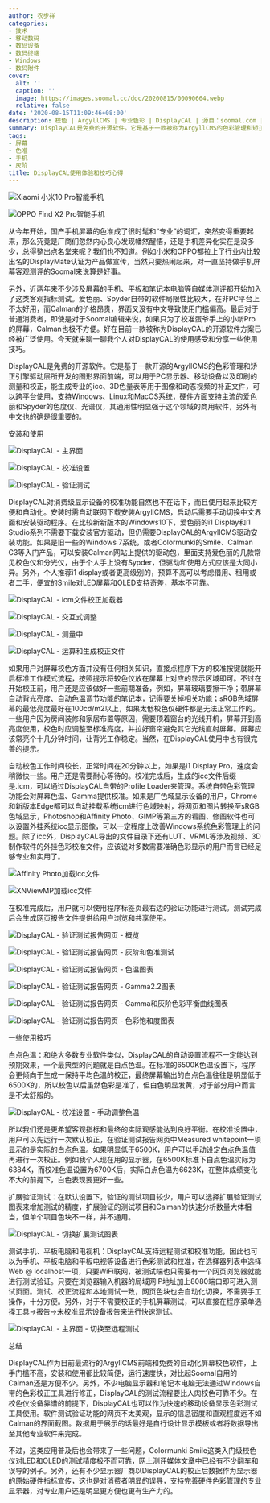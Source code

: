 ```yaml
---
author: 农步祥
categories:
- 技术
- 移动数码
- 数码设备
- 数码终端
- Windows
- 数码附件
cover:
  alt: ''
  caption: ''
  image: https://images.soomal.cc/doc/20200815/00090664.webp
  relative: false
date: '2020-08-15T11:09:46+08:00'
description: 校色 | ArgyllCMS | 专业色彩 | DisplayCAL | 源自：soomal.com | 版权：原创 |  平均/总评分：10.00/90
summary: DisplayCAL是免费的开源软件。它是基于一款被称为ArgyllCMS的色彩管理和矫正引擎所开发的图形界面前端，可以用于PC显示器、移动设备以及印刷的测量和校正，能生成专业的icc、3D色量表等用于图像和动态视频的补正文件，由于可以跨平台使用，支持Windows、Linux和MacOS系统。
tags:
- 屏幕
- 色准
- 手机
- 灰阶
title: DisplayCAL使用体验和技巧心得
---
```


![Xiaomi 小米10 Pro智能手机](https://images.soomal.cc/doc/20200407/00088016_01.webp)



![OPPO Find X2 Pro智能手机](https://images.soomal.cc/doc/20200413/00088165_01.webp)



从今年开始，国产手机屏幕的色准成了很时髦和“专业”的词汇，突然变得重要起来，那么究竟是厂商们忽然内心良心发现幡然醒悟，还是手机差异化实在是没多少，总得整出点名堂来呢？我们也不知道。例如小米和OPPO都拉上了行业内比较出名的DisplayMate认证为产品做宣传，当然只要热闹起来，对一直坚持做手机屏幕客观测评的Soomal来说算是好事。



另外，近两年来不少涉及屏幕的手机、平板和笔记本电脑等自媒体测评都开始加入了这类客观指标测试。爱色丽、Spyder自带的软件局限性比较大，在非PC平台上不太好用，而Calman的价格昂贵，界面又没有中文导致使用门槛偏高。最后对于普通消费者，即使是对于Soomal编辑来说，如果只为了校准蛋爷手上的小新Pro的屏幕，Calman也极不方便。好在目前一款被称为DisplayCAL的开源软件方案已经被广泛使用。今天就来聊一聊我个人对DisplayCAL的使用感受和分享一些使用技巧。



DisplayCAL是免费的开源软件。它是基于一款开源的ArgyllCMS的色彩管理和矫正引擎驱动层所开发的图形界面前端，可以用于PC显示器、移动设备以及印刷的测量和校正，能生成专业的icc、3D色量表等用于图像和动态视频的补正文件，可以跨平台使用，支持Windows、Linux和MacOS系统，硬件方面支持主流的爱色丽和Spyder的色度仪、光谱仪，其通用性明显强于这个领域的商用软件，另外有中文也的确是很重要的。



安装和使用



![DisplayCAL - 主界面](https://images.soomal.cc/doc/20200815/00090647_01.webp)



![DisplayCAL - 校准设置](https://images.soomal.cc/doc/20200815/00090648_01.webp)



![DisplayCAL - 验证测试](https://images.soomal.cc/doc/20200815/00090649_01.webp)



DisplayCAL对消费级显示设备的校准功能自然也不在话下，而且使用起来比较方便和自动化。安装时需自动联网下载安装ArgyllCMS，启动后需要手动切换中文界面和安装驱动程序。在比较新新版本的Windows10下，爱色丽的i1 Display和i1 Studio系列不需要下载安装官方驱动，但仍需要DisplayCAL的ArgyllCMS驱动安装功能。如果是旧一些的Windows 7系统，或者Colormunki的Smile、Calman C3等入门产品，可以安装Calman网站上提供的驱动包，里面支持爱色丽的几款常见校色仪和分光仪，由于个人手上没有Sypder，但驱动和使用方式应该是大同小异。另外，个人推荐i1 display或者更高级别的，预算不高可以考虑借用、租用或者二手，便宜的Smile对LED屏幕和OLED支持奇差，基本不可靠。



![DisplayCAL - icm文件校正加载器](https://images.soomal.cc/doc/20200815/00090650_01.webp)



![DisplayCAL - 交互式调整](https://images.soomal.cc/doc/20200815/00090651_01.webp)



![DisplayCAL - 测量中](https://images.soomal.cc/doc/20200815/00090652_01.webp)



![DisplayCAL - 运算和生成校正文件](https://images.soomal.cc/doc/20200815/00090653_01.webp)



如果用户对屏幕校色方面并没有任何相关知识，直接点程序下方的校准按键就能开启标准工作模式流程，按照提示将较色仪放在屏幕上对应的显示区域即可。不过在开始校正前，用户还是应该做好一些前期准备，例如，屏幕玻璃要擦干净；带屏幕自动背光亮度、自动色温调节功能的笔记本，记得要关掉相关功能；sRGB色域屏幕的最低亮度最好在100cd/m2以上，如果太低校色仪硬件都是无法正常工作的。一些用户因为房间装修和家居布置等原因，需要顶着窗台的光线开机，屏幕开到高亮度使用，校色时应调整至标准亮度，并拉好窗帘避免其它光线直射屏幕。屏幕应该常亮个十几分钟时间，让背光工作稳定。当然，在DisplayCAL使用中也有很完善的提示。



自动校色工作时间较长，正常时间在20分钟以上，如果是i1 Display Pro，速度会稍微快一些。用户还是需要耐心等待的。校准完成后，生成的icc文件后缀是.icm，可以通过DisplayCAL自带的Profile Loader来管理。系统自带色彩管理功能会对屏幕色温、Gamma提供校准。如果是广色域显示设备的用户，Chrome和新版本Edge都可以自动挂载系统icm进行色域映射，将网页和图片转换至sRGB色域显示，Photoshop和Affinity Photo、GIMP等第三方的看图、修图软件也可以设置外挂系统icc显示图像，可以一定程度上改善Windows系统色彩管理上的问题。除了icc外，DisplayCAL导出的文件目录下还有LUT、VRML等涉及视频、3D制作软件的外挂色彩校准文件，应该说对多数需要准确色彩显示的用户而言已经足够专业和实用了。



![Affinity Photo加载icc文件](https://images.soomal.cc/doc/20200815/00090660_01.webp)



![XNViewMP加载icc文件](https://images.soomal.cc/doc/20200815/00090661_01.webp)



在校准完成后，用户就可以使用程序标签页最右边的验证功能进行测试。测试完成后会生成网页报告文件提供给用户浏览和共享使用。



![DisplayCAL - 验证测试报告网页 - 概览](https://images.soomal.cc/doc/20200815/00090654_01.webp)



![DisplayCAL - 验证测试报告网页 - 灰阶和色准测试](https://images.soomal.cc/doc/20200815/00090655_01.webp)



![DisplayCAL - 验证测试报告网页 - 色温图表](https://images.soomal.cc/doc/20200815/00090656_01.webp)



![DisplayCAL - 验证测试报告网页 - Gamma2.2图表](https://images.soomal.cc/doc/20200815/00090657_01.webp)



![DisplayCAL - 验证测试报告网页 - Gamma和灰阶色彩平衡曲线图表](https://images.soomal.cc/doc/20200815/00090658_01.webp)



![DisplayCAL - 验证测试报告网页 - 色彩饱和度图表](https://images.soomal.cc/doc/20200815/00090659_01.webp)



一些使用技巧



白点色温：和绝大多数专业软件类似，DisplayCAL的自动设置流程不一定能达到预期效果，一个最典型的问题就是白点色温。在标准的6500K色温设置下，程序会更倾向于生成一保持平均色温的校正，最终屏幕输出的白点色温往往是明显低于6500K的，所以校色以后虽然色彩是准了，但白色明显发黄，对于部分用户而言是不太舒服的。



![DisplayCAL - 校准设置 - 手动调整色温](https://images.soomal.cc/doc/20200815/00090662.webp)



所以我们还是更希望客观指标和最终的实际观感能达到良好平衡。在校准设置中，用户可以先运行一次默认校正，在验证测试报告网页中Measured whitepoint一项显示的是实际的白点色温。如果明显低于6500K，用户可以手动设定白点色温值再进行一次校正。例如我个人现在用的显示器，在6500K标准下白点色温实际为6384K，而校准色温设置为6700K后，实际白点色温为6623K，在整体成绩变化不大的前提下，白色表现要更好一些。



扩展验证测试：在默认设置下，验证的测试项目较少，用户可以选择扩展验证测试图表来增加测试的精度，扩展验证的测试项目和Calman的快速分析数量大体相当，但单个项目色块不一样，并不通用。



![DisplayCAL - 切换扩展测试图表](https://images.soomal.cc/doc/20200815/00090665.webp)



测试手机、平板电脑和电视机：DisplayCAL支持远程测试和校准功能，因此也可以为手机、平板电脑和平板电视等设备进行色彩测试和校准，在选择器列表中选择Web @ localhost一项，只要WiFi联网，被测试端也只需要有一个网页浏览器就能进行测试验证。只要在浏览器输入机器的局域网IP地址加上8080端口即可进入测试页面。测试、校正流程和本地测试一致，网页色块也会自动化切换，不需要手工操作，十分方便。另外，对于不需要校正的手机屏幕测试，可以直接在程序菜单选择工具->报告->未校准显示设备报告来进行快速测试。



![DisplayCAL - 主界面 - 切换至远程测试](https://images.soomal.cc/doc/20200815/00090663.webp)



总结



DisplayCAL作为目前最流行的ArgyllCMS前端和免费的自动化屏幕校色软件，上手门槛不高，安装和使用都比较简便，运行速度快，对比起Soomal自用的Calman还是方便不少。另外，不少电脑显示器和笔记本电脑无法通过Windows自带的色彩校正工具进行修正，DisplayCAL的测试流程要比人肉校色可靠不少。在校色仪设备靠谱的前提下，DisplayCAL也可以作为快速的移动设备显示色彩测试工具使用。软件测试验证功能的网页不太美观，显示的信息密度和直观程度远不如Calman的界面截图。数据用于展示的话最好是自行设计显示模板或者将数据导出至其他专业软件来完成。



不过，这类应用普及后也会带来了一些问题，Colormunki Smile这类入门级校色仪对LED和OLED的测试精度极不而可靠，网上测评媒体文章中已经有不少翻车和误导的例子。另外，还有不少显示器厂商以DisplayCAL的校正后数据作为显示器的原始硬件指标宣传，这也是对消费者明显的误导，支持完善硬件色彩管理的专业显示器，对专业用户还是明显更方便也更有生产力的。